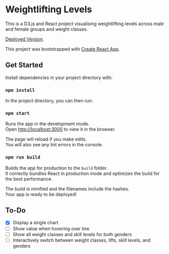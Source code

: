 # Weightlifting Levels

This is a D3.js and React project visualising weightlifting levels across male and female groups and weight classes.

[Deployed Version](https://weightlifting-levels.herokuapp.com/).

This project was bootstrapped with [Create React App](https://github.com/facebookincubator/create-react-app).

## Get Started
Install dependencies in your project directory with:
### `npm install`

In the project directory, you can then run:

### `npm start`

Runs the app in the development mode.<br>
Open [http://localhost:3000](http://localhost:3000) to view it in the browser.

The page will reload if you make edits.<br>
You will also see any lint errors in the console.

### `npm run build`

Builds the app for production to the `build` folder.<br>
It correctly bundles React in production mode and optimizes the build for the best performance.

The build is minified and the filenames include the hashes.<br>
Your app is ready to be deployed!

## To-Do

- [x] Display a single chart
- [ ] Show value when hovering over line
- [ ] Show all weight classes and skill levels for both genders
- [ ] Interactively switch between weight classes, lifts, skill levels, and genders